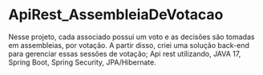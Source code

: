 # ApiRest_AssembleiaDeVotacao
Nesse projeto, cada associado possui um voto e as decisões são tomadas em assembleias, por votação. A partir disso, criei uma solução back-end para gerenciar essas sessões de votação;
Api rest utilizando, JAVA 17, Spring Boot, Spring Security, JPA/Hibernate.
